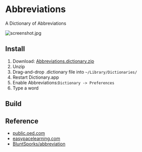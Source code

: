 # Abbreviations
A Dictionary of Abbreviations

![screenshot.jpg](./screenshot.jpg)

## Install 

 1. Download: [Abbreviations.dictionary.zip](https://github.com/fangpeishi/Abbreviations/releases)
 2. Unzip
 3. Drag-and-drop .dictionary file into `~/Library/Dictionaries/`
 4. Restart Dictionary.app
 5. Enable Abbreviations:`Dictionary -> Preferences`
 6. Type a word 


## Build

## Reference

 - [public.oed.com](http://public.oed.com/how-to-use-the-oed/abbreviations/)
 - [easypacelearning.com](https://www.easypacelearning.com/english-books/english-books-for-download-pdf/category/33-3-dictionaries-to-download-in-pdf)
 - [BluntSporks/abbreviation](https://github.com/BluntSporks/abbreviation)
